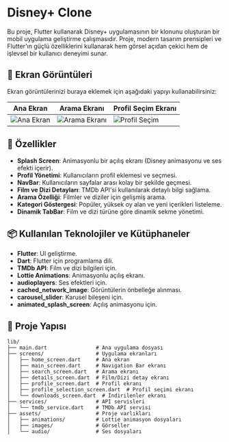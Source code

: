# Disney+ Clone

Bu proje, Flutter kullanarak Disney+ uygulamasının bir klonunu oluşturan bir mobil uygulama geliştirme çalışmasıdır. Proje, modern tasarım prensipleri ve Flutter'ın güçlü özelliklerini kullanarak hem görsel açıdan çekici hem de işlevsel bir kullanıcı deneyimi sunar.

## 📱 Ekran Görüntüleri
Ekran görüntülerinizi buraya eklemek için aşağıdaki yapıyı kullanabilirsiniz:

| Ana Ekran                     | Arama Ekranı                  | Profil Seçim Ekranı          |
|-------------------------------|-------------------------------|------------------------------|
| ![Ana Ekran](assets/screenshots/home_screen.png) | ![Arama Ekranı](assets/screenshots/search_screen.png) | ![Profil Seçim](assets/screenshots/profile_selection.png) |

## 🚀 Özellikler

- **Splash Screen**: Animasyonlu bir açılış ekranı (Disney animasyonu ve ses efekti içerir).
- **Profil Yönetimi**: Kullanıcıların profil eklemesi ve seçmesi.
- **NavBar**: Kullanıcıların sayfalar arası kolay bir şekilde geçmesi.
- **Film ve Dizi Detayları**: TMDb API'si kullanılarak detaylı bilgi sağlama.
- **Arama Özelliği**: Filmler ve diziler için gelişmiş arama.
- **Kategori Göstergesi**: Popüler, yüksek oy alan ve yeni içerikleri listeleme.
- **Dinamik TabBar**: Film ve dizi türüne göre dinamik sekme yönetimi.

## 📦 Kullanılan Teknolojiler ve Kütüphaneler

- **Flutter**: UI geliştirme.
- **Dart**: Flutter için programlama dili.
- **TMDb API**: Film ve dizi bilgileri için.
- **Lottie Animations**: Animasyonlu açılış ekranı.
- **audioplayers**: Ses efektleri için.
- **cached_network_image**: Görüntülerin önbelleğe alınması.
- **carousel_slider**: Karusel bileşeni için.
- **animated_splash_screen**: Açılış animasyonu için.

## 📂 Proje Yapısı

```plaintext
lib/
├── main.dart                # Ana uygulama dosyası
├── screens/                 # Uygulama ekranları
│   ├── home_screen.dart     # Ana ekran
│   ├── main_screen.dart     # Navigation Bar ekranı
│   ├── search_screen.dart   # Arama ekranı
│   ├── details_screen.dart  # Film/Dizi detay ekranı
│   ├── profile_screen.dart  # Profil ekranı
│   ├── profile_selection_screen.dart  # Profil seçimi ekranı
│   └── downloads_screen.dart  # İndirilenler ekranı
├── services/                # API servisleri
│   └── tmdb_service.dart    # TMDb API servisi
├── assets/                  # Proje varlıkları
│   ├── animations/          # Lottie animasyon dosyaları
│   ├── images/              # Görseller
│   └── audio/               # Ses dosyaları
